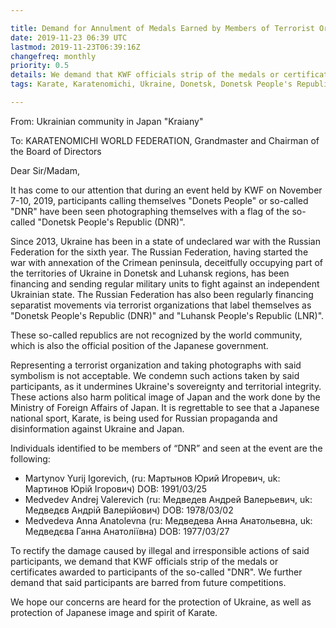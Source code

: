 ```yaml
---

title: Demand for Annulment of Medals Earned by Members of Terrorist Organization "DNR"
date: 2019-11-23 06:39 UTC
lastmod: 2019-11-23T06:39:16Z
changefreq: monthly
priority: 0.5
details: We demand that KWF officials strip of the medals or certificates awarded to participants of the so-called "DNR"
tags: Karate, Karatenomichi, Ukraine, Donetsk, Donetsk People's Republic, Russia, Russian Federation, Crimea, War ,territorial integrity

---
```



From: Ukrainian community in Japan "Kraiany"

To: KARATENOMICHI WORLD FEDERATION, Grandmaster and Chairman of the Board of Directors

Dear Sir/Madam,

It has come to our attention that during an event held by KWF on November 7-10, 2019, participants calling themselves "Donets People" or so-called "DNR" have been seen photographing themselves with a flag of the so-called "Donetsk People's Republic (DNR)".

Since 2013, Ukraine has been in a state of undeclared war with the Russian Federation for the sixth year. The Russian Federation, having started the war with annexation of the Crimean peninsula, deceitfully occupying part of the territories of Ukraine in Donetsk and Luhansk regions, has been financing and sending regular military units to fight against an independent Ukrainian state. The Russian Federation has also been regularly financing separatist movements via terrorist organizations that label themselves as "Donetsk People's Republic (DNR)" and "Luhansk People's Republic (LNR)".

These so-called republics are not recognized by the world community, which is also the official position of the Japanese government.

Representing a terrorist organization and taking photographs with said symbolism is not acceptable. We condemn such actions taken by said participants, as it undermines Ukraine's sovereignty and territorial integrity. These actions also harm political image of Japan and the work done by the Ministry of Foreign Affairs of Japan. It is regrettable to see that a Japanese national sport, Karate, is being used for Russian propaganda and disinformation against Ukraine and Japan.

Individuals identified to be members of “DNR” and seen at the event are the following:

- Martynov Yurij Igorevich, (ru: Мартынов Юрий Игоревич, uk: Мартинов Юрій Ігорович) DOB: 1991/03/25
- Medvedev Andrej Valerevich (ru: Медведев Андрей Валерьевич, uk: Медведєв Андрій Валерійович) DOB: 1978/03/02
- Medvedeva Anna Anatolevna (ru: Медведева Анна Анатольевна, uk: Медведєва Ганна Анатоліївна) DOB: 1977/03/27

To rectify the damage caused by illegal and irresponsible actions of said participants, we demand that KWF officials strip of the medals or certificates awarded to participants of the so-called "DNR". We further demand that said participants are barred from future competitions.

We hope our concerns are heard for the protection of Ukraine, as well as protection of Japanese image and spirit of Karate.
